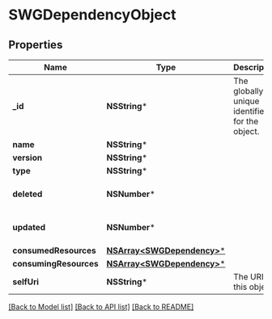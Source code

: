 # SWGDependencyObject

## Properties
Name | Type | Description | Notes
------------ | ------------- | ------------- | -------------
**_id** | **NSString*** | The globally unique identifier for the object. | [optional] 
**name** | **NSString*** |  | [optional] 
**version** | **NSString*** |  | [optional] 
**type** | **NSString*** |  | [optional] 
**deleted** | **NSNumber*** |  | [optional] [default to @0]
**updated** | **NSNumber*** |  | [optional] [default to @0]
**consumedResources** | [**NSArray&lt;SWGDependency&gt;***](SWGDependency.md) |  | [optional] 
**consumingResources** | [**NSArray&lt;SWGDependency&gt;***](SWGDependency.md) |  | [optional] 
**selfUri** | **NSString*** | The URI for this object | [optional] 

[[Back to Model list]](../README.md#documentation-for-models) [[Back to API list]](../README.md#documentation-for-api-endpoints) [[Back to README]](../README.md)


